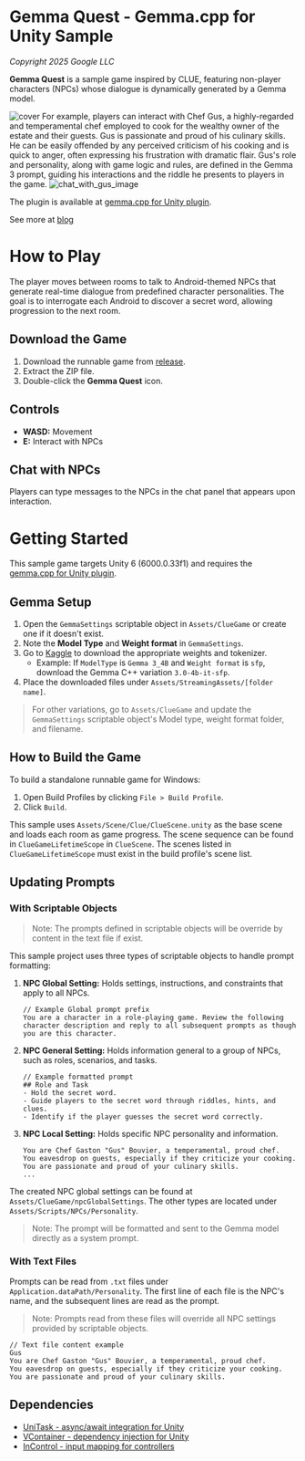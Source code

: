 # Gemma Quest - Gemma.cpp for Unity Sample

*Copyright 2025 Google LLC*

**Gemma Quest** is a sample game inspired by CLUE, featuring non-player characters (NPCs) whose dialogue is dynamically generated by a Gemma model.

![cover](/ReadmeImages/cover.png)
For example, players can interact with Chef Gus, a highly-regarded and temperamental chef employed to cook for the wealthy owner of the estate and their guests. Gus is passionate and proud of his culinary skills. He can be easily offended by any perceived criticism of his cooking and is quick to anger, often expressing his frustration with dramatic flair. Gus's role and personality, along with game logic and rules, are defined in the Gemma 3 prompt, guiding his interactions and the riddle he presents to players in the game.
![chat_with_gus_image](/ReadmeImages/talk_with_gus.png)

The plugin is available at [gemma.cpp for Unity plugin][gemma_plugin].

See more at [blog][blog]

# How to Play

The player moves between rooms to talk to Android-themed NPCs that generate real-time dialogue from predefined character personalities. The goal is to interrogate each Android to discover a secret word, allowing progression to the next room.


## Download the Game

1.  Download the runnable game from [release][game_download].
2.  Extract the ZIP file.
3.  Double-click the **Gemma Quest** icon.

## Controls

* **WASD:** Movement
* **E:** Interact with NPCs

## Chat with NPCs

Players can type messages to the NPCs in the chat panel that appears upon interaction.

# Getting Started

This sample game targets Unity 6 (6000.0.33f1) and requires the [gemma.cpp for Unity plugin][gemma_plugin].

## Gemma Setup

1.  Open the `GemmaSettings` scriptable object in `Assets/ClueGame` or create one if it doesn't exist.
2.  Note the **Model Type** and **Weight format** in `GemmaSettings`.
3.  Go to [Kaggle][gemma_kaggle] to download the appropriate weights and tokenizer.
    * Example: If `ModelType` is `Gemma 3_4B` and `Weight format` is `sfp`, download the Gemma C++ variation `3.0-4b-it-sfp`.
4.  Place the downloaded files under `Assets/StreamingAssets/[folder name]`.

> For other variations, go to `Assets/ClueGame` and update the `GemmaSettings` scriptable object's Model type, weight format folder, and filename.

## How to Build the Game

To build a standalone runnable game for Windows:

1.  Open Build Profiles by clicking `File > Build Profile`.
2.  Click `Build`.

This sample uses `Assets/Scene/Clue/ClueScene.unity` as the base scene and loads each room as game progress. The scene sequence can be found in `ClueGameLifetimeScope` in `ClueScene`. The scenes listed in `ClueGameLifetimeScope` must exist in the build profile's scene list.

## Updating Prompts

### With Scriptable Objects

> Note: The prompts defined in scriptable objects will be override by content in the text file if exist.

This sample project uses three types of scriptable objects to handle prompt formatting:

1.  **NPC Global Setting:** Holds settings, instructions, and constraints that apply to all NPCs.

    ```
    // Example Global prompt prefix
    You are a character in a role-playing game. Review the following character description and reply to all subsequent prompts as though you are this character.
    ```

2.  **NPC General Setting:** Holds information general to a group of NPCs, such as roles, scenarios, and tasks.

    ```
    // Example formatted prompt
    ## Role and Task
    - Hold the secret word.
    - Guide players to the secret word through riddles, hints, and clues.
    - Identify if the player guesses the secret word correctly.
    ```

3.  **NPC Local Setting:** Holds specific NPC personality and information.

    ```
    You are Chef Gaston "Gus" Bouvier, a temperamental, proud chef.
    You eavesdrop on guests, especially if they criticize your cooking.
    You are passionate and proud of your culinary skills.
    ...
    ```

The created NPC global settings can be found at `Assets/ClueGame/npcGlobalSettings`. The other types are located under `Assets/Scripts/NPCs/Personality`.

> Note: The prompt will be formatted and sent to the Gemma model directly as a system prompt.

### With Text Files

Prompts can be read from `.txt` files under `Application.dataPath/Personality`. The first line of each file is the NPC's name, and the subsequent lines are read as the prompt.

> Note: Prompts read from these files will override all NPC settings provided by scriptable objects.
```
// Text file content example
Gus
You are Chef Gaston "Gus" Bouvier, a temperamental, proud chef.
You eavesdrop on guests, especially if they criticize your cooking.
You are passionate and proud of your culinary skills.
```

## Dependencies

* [UniTask - async/await integration for Unity](https://github.com/Cysharp/UniTask)
* [VContainer - dependency injection for Unity](https://vcontainer.hadashikick.jp/)
* [InControl - input mapping for controllers](https://www.gallantgames.com/pages/incontrol-introduction)

[gemma_plugin]: https://github.com/google/gemma.cpp/tree/main
[blog]: https://ai.google.dev/gdc
[game_download]: <Your Game Download Link>
[gemma_kaggle]: https://www.kaggle.com/models/google/gemma-3/gemmaCpp
